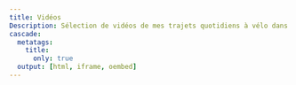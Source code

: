 ```yaml
---
title: Vidéos
Description: Sélection de vidéos de mes trajets quotidiens à vélo dans Paris et sa banlieue.
cascade:
  metatags:
    title:
      only: true
  output: [html, iframe, oembed]
---
```

